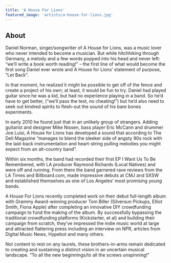 ```yaml
---
title: 'A House For Lions'
featured_image: 'artists/a-house-for-lions.jpg'
---
```


## About

Daniel Norman, singer/songwriter of A House for Lions, was a music lover who never intended to become a musician. But while hitchhiking through Germany, a melody and a few words popped into his head and never left: “we’ll write a book worth reading!” – the first line of what would become the first song Daniel ever wrote and A House for Lions’ statement of purpose, “Let Back”.

In that moment, he realized it might be possible to get off of the fence and create a project of his own; at least, it would be fun to try. Daniel had played guitar since he was a kid, but had no experience playing in a band. So he’d have to get better, (“we’ll pass the test, no cheating!”) but he’d also need to seek out kindred spirits to flesh-out the sound of his bare bones experiments.

In early 2010 he found just that in an unlikely group of strangers. Adding guitarist and designer Mike Nissen, bass player Eric McCann and drummer Joe Luisi, A House for Lions has developed a sound that according to The Deli Magazine “manages to blend the sleeker side of angsty 90s rock with the laid-back instrumentation and heart-string pulling melodies you might expect from an alt-country band”.

Within six months, the band had recorded their first EP I Want Us To Be Remembered, with LA producer Raymond Richards (Local Natives) and were off and running. From there the band garnered rave reviews from the LA Times and Billboard.com, made impressive debuts at CMJ and SXSW and established themselves as one of Los Angeles’ most promising young bands.

A House For Lions recently completed work on their debut full-length album with Grammy Award-winning producer Tom Biller (Silversun Pickups, Elliot Smith, Fiona Apple) after completing an innovative DIY crowdfunding campaign to fund the making of the album. By successfully bypassing the traditional crowdfunding platforms (Kickstarter, et al) and building their campaign from scratch, they’ve impressed the indie music world at large and attracted flattering press including an interview on NPR, articles from Digital Music News, Hypebot and many others.

Not content to rest on any laurels, these brothers-in-arms remain dedicated to creating and sustaining a distinct vision in an uncertain musical landscape. “To all the new beginnings/to all the screws unspinning!”
